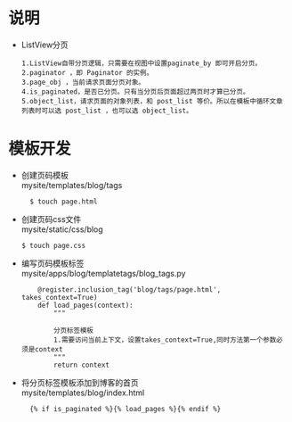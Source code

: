 # 说明
  - ListView分页
    ```
    1.ListView自带分页逻辑，只需要在视图中设置paginate_by 即可开启分页。
    2.paginator ，即 Paginator 的实例。
    3.page_obj ，当前请求页面分页对象。
    4.is_paginated，是否已分页。只有当分页后页面超过两页时才算已分页。
    5.object_list，请求页面的对象列表，和 post_list 等价。所以在模板中循环文章列表时可以选 post_list ，也可以选 object_list。
    ```
# 模板开发
 - 创建页码模板
      <br/>mysite/templates/blog/tags
      ``` 
        $ touch page.html
      ```
  - 创建页码css文件
    <br/>mysite/static/css/blog
    ``` 
    $ touch page.css
    ```
  - 编写页码模板标签
    <br/>mysite/apps/blog/templatetags/blog_tags.py
    ``` 
        @register.inclusion_tag('blog/tags/page.html', takes_context=True)
        def load_pages(context):
            """
        
            分页标签模板
            1.需要访问当前上下文，设置takes_context=True,同时方法第一个参数必须是context
            """
            return context
    ```
    
  - 将分页标签模板添加到博客的首页
   <br/>mysite/templates/blog/index.html
    ``` 
      {% if is_paginated %}{% load_pages %}{% endif %}
    ```

